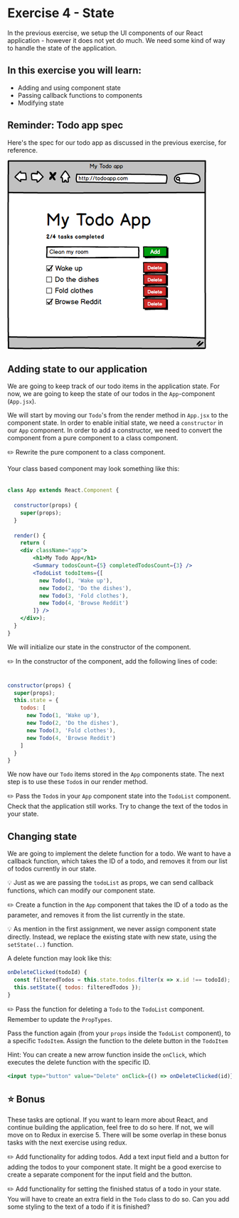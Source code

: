 # Exercise 4 - State
In the previous exercise, we setup the UI components of our React application - however it does not yet do much. We need some kind of way to handle the state of the application. 

## In this exercise you will learn:
- Adding and using component state
- Passing callback functions to components
- Modifying state

## Reminder: Todo app spec

Here's the spec for our todo app as discussed in the previous exercise, for reference.

![](../images/todo-app.png)


## Adding state to our application
We are going to keep track of our todo items in the application state. For now, we are going to keep the state of our todos in the `App`-component (`App.jsx`).

We will start by moving our `Todo`'s from the render method in `App.jsx` to the component state. In order to enable initial state, we need a `constructor` in our `App` component. In order to add a constructor, we need to convert the component from a pure component to a class component. 

:pencil2: Rewrite the pure component to a class component. 

Your class based component may look something like this:

```jsx

class App extends React.Component {

  constructor(props) {
    super(props);
  }

  render() {
    return (
    <div className="app">
        <h1>My Todo App</h1>
        <Summary todosCount={5} completedTodosCount={3} />
        <TodoList todoItems={[
          new Todo(1, 'Wake up'),
          new Todo(2, 'Do the dishes'),
          new Todo(3, 'Fold clothes'),
          new Todo(4, 'Browse Reddit')
        ]} />
    </div>);
  }
}
```

We will initialize our state in the constructor of the component. 

:pencil2: In the constructor of the component, add the following lines of code:
```js

constructor(props) {
  super(props);
  this.state = {
    todos: [
      new Todo(1, 'Wake up'),
      new Todo(2, 'Do the dishes'),
      new Todo(3, 'Fold clothes'),
      new Todo(4, 'Browse Reddit')
    ]
  }
}

```

We now have our `Todo` items stored in the `App` components state. The next step is to use these `Todo`s in our render method. 

:pencil2: Pass the `Todo`s in your `App` component state into the `TodoList` component. Check that the application still works. Try to change the text of the todos in your state.

## Changing state

We are going to implement the delete function for a todo. 
We want to have a callback function, which takes the ID of a todo, and removes it from our list of todos currently in our state. 

:bulb: Just as we are passing the `todoList` as props, we can send callback functions, which can modify our component state.

:pencil2: Create a function in the `App` component that takes the ID of a todo as the parameter, and removes it from the list currently in the state.

:bulb: As mention in the first assignment, we never assign component state directly. Instead, we replace the existing state with new state, using the `setState(..)` function. 

A delete function may look like this:

```jsx
onDeleteClicked(todoId) {
  const filteredTodos = this.state.todos.filter(x => x.id !== todoId);
  this.setState({ todos: filteredTodos });
}
```

:pencil2: Pass the function for deleting a `Todo` to the `TodoList` component. Remember to update the `PropTypes`.

Pass the function again (from your `props` inside the `TodoList` component), to a specific `TodoItem`. Assign the function to the delete button in the `TodoItem` 

Hint: You can create a new arrow function inside the `onClick`, which executes the delete function with the specific ID.
```jsx
<input type="button" value="Delete" onClick={() => onDeleteClicked(id)}/>
```

## :star: Bonus
These tasks are optional. If you want to learn more about React, and continue building the application, feel free to do so here. If not, we will move on to Redux in exercise 5. There will be some overlap in these bonus tasks with the next exercise using redux.

:pencil2: Add functionality for adding todos. Add a text input field and a button for adding the todos to your component state. It might be a good exercise to create a separate component for the input field and the button. 

:pencil2: Add functionality for setting the finished status of a todo in your state. You will have to create an extra field in the `Todo` class to do so. Can you add some styling to the text of a todo if it is finished?


